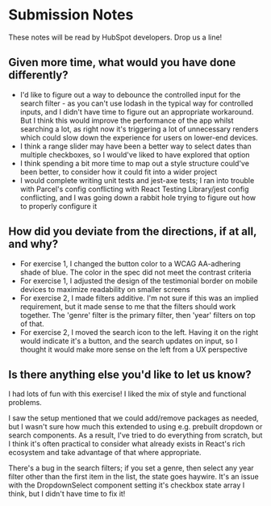 # Submission Notes

These notes will be read by HubSpot developers. Drop us a line!

## Given more time, what would you have done differently?

* I'd like to figure out a way to debounce the controlled input for the search filter - as you can't use lodash in the typical way for controlled inputs, and I didn't have time to figure out an appropriate workaround. But I think this would improve the performance of the app whilst searching a lot, as right now it's triggering a lot of unnecessary renders which could slow down the experience for users on lower-end devices.
* I think a range slider may have been a better way to select dates than multiple checkboxes, so I would've liked to have explored that option
* I think spending a bit more time to map out a style structure could've been better, to consider how it could fit into a wider project
* I would complete writing unit tests and jest-axe tests; I ran into trouble with Parcel's config conflicting with React Testing Library/jest config conflicting, and I was going down a rabbit hole trying to figure out how to properly configure it

## How did you deviate from the directions, if at all, and why?

* For exercise 1, I changed the button color to a WCAG AA-adhering shade of blue. The color in the spec did not meet the contrast criteria
* For exercise 1, I adjusted the design of the testimonial border on mobile devices to maximize readability on smaller screens
* For exercise 2, I made filters additive. I'm not sure if this was an implied requirement, but it made sense to me that the filters should work together. The 'genre' filter is the primary filter, then 'year' filters on top of that. 
* For exercise 2, I moved the search icon to the left. Having it on the right would indicate it's a button, and the search updates on input, so I thought it would make more sense on the left from a UX perspective

## Is there anything else you'd like to let us know?

I had lots of fun with this exercise! I liked the mix of style and functional problems.

I saw the setup mentioned that we could add/remove packages as needed, but I wasn't sure how much this extended to using e.g. prebuilt dropdown or search components. As a result, I've tried to do everything from scratch, but I think it's often practical to consider what already exists in React's rich ecosystem and take advantage of that where appropriate.

There's a bug in the search filters; if you set a genre, then select any year filter other than the first item in the list, the state goes haywire. It's an issue with the DropdownSelect component setting it's checkbox state array I think, but I didn't have time to fix it!